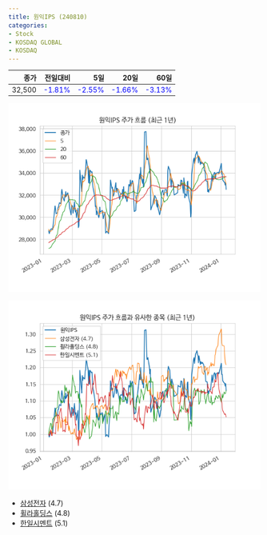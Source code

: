 ```yaml
---
title: 원익IPS (240810)
categories:
- Stock
- KOSDAQ GLOBAL
- KOSDAQ
---
```


|종가|전일대비|5일|20일|60일|
|---:|-------:|--:|---:|---:|
|32,500|<span style="color: blue">-1.81%</span>|<span style="color: blue">-2.55%</span>|<span style="color: blue">-1.66%</span>|<span style="color: blue">-3.13%</span>|


<!-- more -->

![240810](/assets/images/stock/240810.png)

![240810](/assets/images/stock/240810_sim.png)

- [삼성전자](/005930/) (4.7)
- [휠라홀딩스](/081660/) (4.8)
- [한일시멘트](/300720/) (5.1)